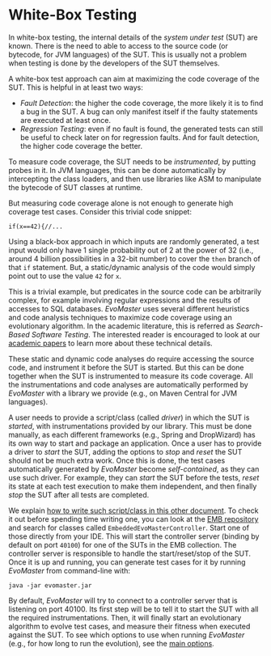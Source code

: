 # White-Box Testing


In white-box testing, the internal details of the _system under test_ (SUT) are known.
There is the need to able to access to the source code (or bytecode, for JVM languages) of the SUT.
This is usually not a problem when testing is done by the developers of the SUT themselves. 


A white-box test approach can aim at maximizing the code coverage of the SUT. 
This is helpful in at least two ways:

*   _Fault Detection_: the higher the code coverage, the more likely it is to find a bug in the SUT.
    A bug can only manifest itself if the faulty statements are executed at least once.
*   _Regression Testing_: even if no fault is found, the generated tests can still be useful to check
    later on for regression faults. And for fault detection, the higher code coverage the better.        


To measure code coverage, the SUT needs to be _instrumented_, by putting probes in it.
In JVM languages, this can be done automatically by intercepting the class loaders, and then
use libraries like ASM to manipulate the bytecode of SUT classes at runtime. 


But measuring code coverage alone is not enough to generate high coverage test cases.
Consider this trivial code snippet:

`if(x==42){//...` 

Using a black-box approach in which inputs are randomly generated, a test input would only have 1
single probability out of 2 at the power of 32 (i.e., around 4 billion possibilities in a 32-bit number)
 to cover the `then` branch of that `if` statement.
But, a static/dynamic analysis of the code would simply point out to use the value `42` for `x`.

This is a trivial example, but predicates in the source code can be arbitrarily complex, for
example involving regular expressions and the results of accesses to SQL databases.
_EvoMaster_ uses several different heuristics and code analysis techniques to maximize code coverage 
using an  evolutionary algorithm.
In the academic literature, this is referred as _Search-Based Software Testing_.
The interested reader is encouraged to look at our [academic papers](publications.md) 
to learn more about these technical details. 


These static and dynamic code analyses do require accessing the source code, and instrument it
before the SUT is started. 
But this can be done together when the SUT is instrumented to measure its code coverage.
All the instrumentations and code analyses are automatically performed by _EvoMaster_ with a 
library we provide (e.g., on Maven Central for JVM languages).

A user needs to provide a script/class (called _driver_) in which the SUT is _started_, with instrumentations provided
by our library.
This must be done manually, as each different frameworks (e.g., Spring and DropWizard) has its
own way to start and package an application. 
Once a user has to provide a driver to _start_ the SUT, adding the options to _stop_ and _reset_
the SUT should not be much extra work.
Once this is done, the  test cases  automatically generated by _EvoMaster_ become _self-contained_,
as they can use such driver.
For example, they can _start_ the SUT before the tests, _reset_ its state at each test execution to make
them independent, and then finally _stop_ the SUT after all tests are completed.

We explain [how to write such script/class in this other document](write_driver.md).
To check it out before spending time writing one, you can look at the
[EMB repository](https://github.com/EMResearch/EMB) and search for classes called 
`EmbeddedEvoMasterController`.
Start one of those directly from your IDE.
This will start the controller server (binding by default on port `40100`) for one of the SUTs in the
EMB collection.
The controller server is responsible to handle the start/reset/stop of the SUT.  
Once it is up and running, you can generate test cases  for it by running _EvoMaster_ from
command-line with: 

```
java -jar evomaster.jar
```
  
By default, _EvoMaster_ will try to connect to a controller server that is listening on port 40100.
Its first step will be to tell it to start the SUT with  all the required instrumentations.
Then, it will finally start an evolutionary algorithm to evolve test cases, and measure their fitness
when executed against the SUT. 
To see which options to use when running _EvoMaster_ (e.g., for how long to run the evolution),
see the [main options](options_main.md).  
  


